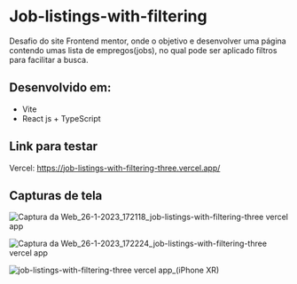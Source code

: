 # Job-listings-with-filtering

Desafio do site Frontend mentor, onde o objetivo e desenvolver uma página contendo umas lista de empregos(jobs), 
no qual pode ser aplicado filtros para facilitar a busca.

## Desenvolvido em: 
- Vite
- React js + TypeScript

## Link para testar
Vercel: https://job-listings-with-filtering-three.vercel.app/

## Capturas de tela
![Captura da Web_26-1-2023_172118_job-listings-with-filtering-three vercel app](https://user-images.githubusercontent.com/57428641/214944976-494fb2a0-166f-498e-a232-abc8bd425e80.jpeg)

![Captura da Web_26-1-2023_172224_job-listings-with-filtering-three vercel app](https://user-images.githubusercontent.com/57428641/214945035-f1e5884b-b7c5-47ea-a3e0-2da605597da0.jpeg)

![job-listings-with-filtering-three vercel app_(iPhone XR)](https://user-images.githubusercontent.com/57428641/214947465-f429aa17-7cf4-4e43-b32f-9743fbb19d1a.png)
